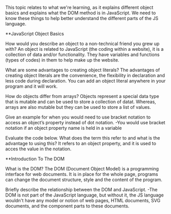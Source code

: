 This topic relates to what we're learning, as it explains different object basics and explains what the DOM method is in JavaScript. We need to know these things to help better understand the different parts of the JS language.

**JavaScript Object Basics

How would you describe an object to a non-technical friend you grew up with? An object is related to JavaScript (the coding within a website), it is a collection of data and/or functionality. They have variables and functions (types of codes) in them to help make up the website.

What are some advantages to creating object literals? The advantages of creating object literals are the convenience, the flexibility in declaration and less code during declaration. You can add an object literal anywhere in your program and it will work.

How do objects differ from arrays? Objects represent a special data type that is mutable and can be used to store a collection of datat. Whereas, arrays are also mutable but they can be used to store a list of values.

Give an example for when you would need to use bracket notation to access an object’s property instead of dot notation. -You would use bracket notation if an object property name is held in a variable

Evaluate the code below. What does the term this refer to and what is the advantage to using this? It refers to an object property, and it is used to acces the value in the notation.


**Introduction To The DOM

What is the DOM? The DOM (Document Object Model) is a programming interface for web documents. It is in place for the whole page, programs can change the document structure, style and the content of the program.

Briefly describe the relationship between the DOM and JavaScript. -The DOM is not part of the JavaScript language, but without it, the JS language wouldn't have any model or notion of web pages, HTML documents, SVG documents, and the component parts to these documents.
